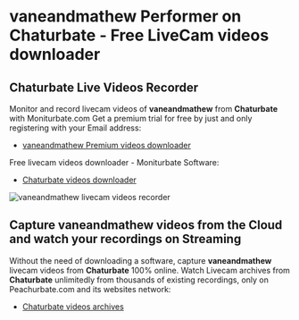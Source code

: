 # vaneandmathew Performer on Chaturbate - Free LiveCam videos downloader

## Chaturbate Live Videos Recorder

Monitor and record livecam videos of **vaneandmathew** from **Chaturbate** with Moniturbate.com
Get a premium trial for free by just and only registering with your Email address:
* [vaneandmathew Premium videos downloader](https://moniturbate.com/request-demo-licence-key.html)

Free livecam videos downloader - Moniturbate Software:
* [Chaturbate videos downloader](https://moniturbate.com/moniturbate-download-software.html)

![vaneandmathew livecam videos recorder](https://peachurnet.com/templates/moniturbate-software.png)


## Capture vaneandmathew videos from the Cloud and watch your recordings on Streaming

Without the need of downloading a software, capture **vaneandmathew** livecam videos from **Chaturbate** 100% online.
Watch Livecam archives from **Chaturbate** unlimitedly from thousands of existing recordings, only on Peachurbate.com and its websites network:
* [Chaturbate videos archives](https://peachurnet.com/)